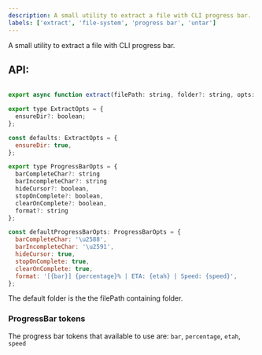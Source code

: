 ```yaml
---
description: A small utility to extract a file with CLI progress bar.
labels: ['extract', 'file-system', 'progress bar', 'untar']
---
```


A small utility to extract a file with CLI progress bar.

## API:

```js

export async function extract(filePath: string, folder?: string, opts: ExtractOpts = defaults, progressBarOpts: ProgressBarOpts = defaultProgressBarOpts): Promise<void>

export type ExtractOpts = {
  ensureDir?: boolean;
};

const defaults: ExtractOpts = {
  ensureDir: true,
};

export type ProgressBarOpts = {
  barCompleteChar?: string
  barIncompleteChar?: string
  hideCursor?: boolean,
  stopOnComplete?: boolean,
  clearOnComplete?: boolean,
  format?: string
};

const defaultProgressBarOpts: ProgressBarOpts = {
  barCompleteChar: '\u2588',
  barIncompleteChar: '\u2591',
  hideCursor: true,
  stopOnComplete: true,
  clearOnComplete: true,
  format: '[{bar}] {percentage}% | ETA: {etah} | Speed: {speed}',
};
```

The default folder is the the filePath containing folder.

### ProgressBar tokens
The progress bar tokens that available to use are: `bar`, `percentage`, `etah`, `speed`
